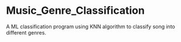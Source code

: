 # Music_Genre_Classification
A ML classification program using KNN algorithm to classify song into different genres.  
